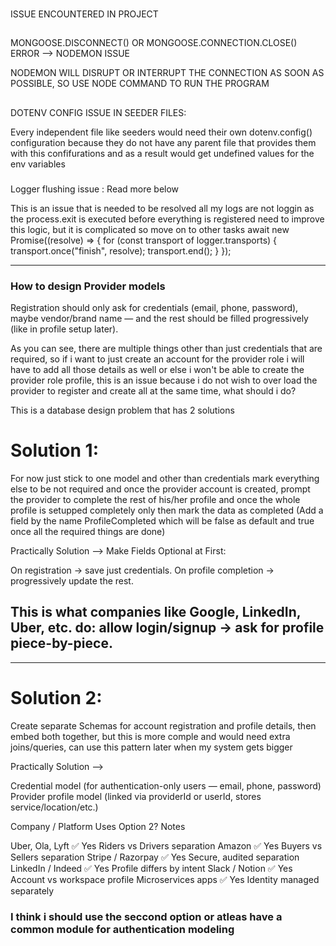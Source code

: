 ###

ISSUE ENCOUNTERED IN PROJECT

##

MONGOOSE.DISCONNECT() OR MONGOOSE.CONNECTION.CLOSE() ERROR --> NODEMON ISSUE

NODEMON WILL DISRUPT OR INTERRUPT THE CONNECTION AS SOON AS POSSIBLE, SO USE NODE COMMAND TO RUN THE PROGRAM

##

DOTENV CONFIG ISSUE IN SEEDER FILES:

Every independent file like seeders would need their own dotenv.config() configuration because they do not have any parent file that provides them with this confifurations and as a result would get undefined values for the env variables

###

Logger flushing issue : Read more below

This is an issue that is needed to be resolved
all my logs are not loggin as the process.exit is executed before everything is registered
need to improve this logic, but it is complicated so move on to other tasks
await new Promise((resolve) => {
for (const transport of logger.transports) {
transport.once("finish", resolve);
transport.end();
}
});

---

### How to design Provider models

Registration should only ask for credentials (email, phone, password), maybe vendor/brand name — and the rest should be filled progressively (like in profile setup later).

As you can see, there are multiple things other than just credentials that are required, so if i want to just create an account for the provider role i will have to add all those details as well or else i won't be able to create the provider role profile, this is an issue because i do not wish to over load the provider to register and create all at the same time, what should i do?

This is a database design problem that has 2 solutions

# Solution 1:

For now just stick to one model and other than credentials mark everything else to be not required and once the provider account is created, prompt the provider to complete the rest of his/her profile and once the whole profile is setupped completely only then mark the data as completed (Add a field by the name ProfileCompleted which will be false as default and true once all the required things are done)

Practically Solution -->
Make Fields Optional at First:

On registration → save just credentials.
On profile completion → progressively update the rest.

## This is what companies like Google, LinkedIn, Uber, etc. do: allow login/signup → ask for profile piece-by-piece.

---

# Solution 2:

Create separate Schemas for account registration and profile details, then embed both together, but this is more comple and would need extra joins/queries, can use this pattern later when my system gets bigger

Practically Solution -->

Credential model (for authentication-only users — email, phone, password)
Provider profile model (linked via providerId or userId, stores service/location/etc.)

Company / Platform	    Uses Option 2?	            Notes

Uber, Ola, Lyft	        ✅ Yes              Riders vs Drivers separation
Amazon	                ✅ Yes              Buyers vs Sellers separation
Stripe / Razorpay	    ✅ Yes              Secure, audited separation
LinkedIn / Indeed	    ✅ Yes	           Profile differs by intent
Slack / Notion	        ✅ Yes	           Account vs workspace profile
Microservices apps	    ✅ Yes	           Identity managed separately

### I think i should use the seccond option or atleas have a common module for authentication modeling

<!-- Start working on it -->
